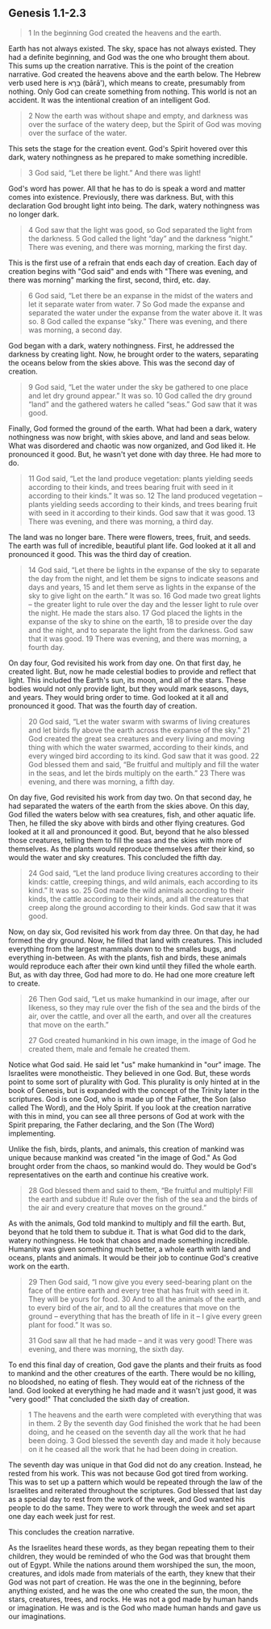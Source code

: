 ## Genesis 1.1-2.3

> 1 In the beginning God created the heavens and the earth.

Earth has not always existed. The sky, space has not always existed. They had a definite beginning, and God was the one who brought them about. This sums up the creation narrative. This is the point of the creation narrative. God created the heavens above and the earth below. The Hebrew verb used here is בָּרָא (bārā'), which means to create, presumably from nothing. Only God can create something from nothing. This world is not an accident. It was the intentional creation of an intelligent God.

> 2 Now the earth was without shape and empty, and darkness was over the surface of the watery deep, but the Spirit of God was moving over the surface of the water.

This sets the stage for the creation event. God's Spirit hovered over this dark, watery nothingness as he prepared to make something incredible.

> 3 God said, “Let there be light.” And there was light!

God's word has power. All that he has to do is speak a word and matter comes into existence. Previously, there was darkness. But, with this declaration God brought light into being. The dark, watery nothingness was no longer dark.

> 4 God saw that the light was good, so God separated the light from the darkness. 5 God called the light “day” and the darkness “night.” There was evening, and there was morning, marking the first day.

This is the first use of a refrain that ends each day of creation. Each day of creation begins with "God said" and ends with "There was evening, and there was morning" marking the first, second, third, etc. day.

> 6 God said, “Let there be an expanse in the midst of the waters and let it separate water from water. 7 So God made the expanse and separated the water under the expanse from the water above it. It was so. 8 God called the expanse “sky.” There was evening, and there was morning, a second day.

God began with a dark, watery nothingness. First, he addressed the darkness by creating light. Now, he brought order to the waters, separating the oceans below from the skies above. This was the second day of creation.

> 9 God said, “Let the water under the sky be gathered to one place and let dry ground appear.” It was so. 10 God called the dry ground “land” and the gathered waters he called “seas.” God saw that it was good.

Finally, God formed the ground of the earth. What had been a dark, watery nothingness was now bright, with skies above, and land and seas below. What was disordered and chaotic was now organized, and God liked it. He pronounced it good. But, he wasn't yet done with day three. He had more to do.

> 11 God said, “Let the land produce vegetation: plants yielding seeds according to their kinds, and trees bearing fruit with seed in it according to their kinds.” It was so. 12 The land produced vegetation – plants yielding seeds according to their kinds, and trees bearing fruit with seed in it according to their kinds. God saw that it was good. 13 There was evening, and there was morning, a third day.

The land was no longer bare. There were flowers, trees, fruit, and seeds. The earth was full of incredible, beautiful plant life. God looked at it all and pronounced it good. This was the third day of creation.

> 14 God said, “Let there be lights in the expanse of the sky to separate the day from the night, and let them be signs to indicate seasons and days and years, 15 and let them serve as lights in the expanse of the sky to give light on the earth.” It was so. 16 God made two great lights – the greater light to rule over the day and the lesser light to rule over the night. He made the stars also. 17 God placed the lights in the expanse of the sky to shine on the earth, 18 to preside over the day and the night, and to separate the light from the darkness. God saw that it was good. 19 There was evening, and there was morning, a fourth day.

On day four, God revisited his work from day one. On that first day, he created light. But, now he made celestial bodies to provide and reflect that light. This included the Earth's sun, its moon, and all of the stars. These bodies would not only provide light, but they would mark seasons, days, and years. They would bring order to time. God looked at it all and pronounced it good. That was the fourth day of creation.

> 20 God said, “Let the water swarm with swarms of living creatures and let birds fly above the earth across the expanse of the sky.” 21 God created the great sea creatures and every living and moving thing with which the water swarmed, according to their kinds, and every winged bird according to its kind. God saw that it was good. 22 God blessed them and said, “Be fruitful and multiply and fill the water in the seas, and let the birds multiply on the earth.” 23 There was evening, and there was morning, a fifth day.

On day five, God revisited his work from day two. On that second day, he had separated the waters of the earth from the skies above. On this day, God filled the waters below with sea creatures, fish, and other aquatic life. Then, he filled the sky above with birds and other flying creatures. God looked at it all and pronounced it good. But, beyond that he also blessed those creatures, telling them to fill the seas and the skies with more of themselves. As the plants would reproduce themselves after their kind, so would the water and sky creatures. This concluded the fifth day.

> 24 God said, “Let the land produce living creatures according to their kinds: cattle, creeping things, and wild animals, each according to its kind.” It was so. 25 God made the wild animals according to their kinds, the cattle according to their kinds, and all the creatures that creep along the ground according to their kinds. God saw that it was good.

Now, on day six, God revisited his work from day three. On that day, he had formed the dry ground. Now, he filled that land with creatures. This included everything from the largest mammals down to the smalles bugs, and everything in-between. As with the plants, fish and birds, these animals would reproduce each after their own kind until they filled the whole earth. But, as with day three, God had more to do. He had one more creature left to create.

> 26 Then God said, “Let us make humankind in our image, after our likeness, so they may rule over the fish of the sea and the birds of the air, over the cattle, and over all the earth, and over all the creatures that move on the earth.”
>
> 27 God created humankind in his own image, in the image of God he created them, male and female he created them.

Notice what God said. He said let "us" make humankind in "our" image. The Israelites were monotheistic. They believed in one God. But, these words point to some sort of plurality with God. This plurality is only hinted at in the book of Genesis, but is expanded with the concept of the Trinity later in the scriptures. God is one God, who is made up of the Father, the Son (also called The Word), and the Holy Spirit. If you look at the creation narrative with this in mind, you can see all three persons of God at work with the Spirit preparing, the Father declaring, and the Son (The Word) implementing.

Unlike the fish, birds, plants, and animals, this creation of mankind was unique because mankind was created "in the image of God." As God brought order from the chaos, so mankind would do. They would be God's representatives on the earth and continue his creative work.

> 28 God blessed them and said to them, “Be fruitful and multiply! Fill the earth and subdue it! Rule over the fish of the sea and the birds of the air and every creature that moves on the ground.”

As with the animals, God told mankind to multiply and fill the earth. But, beyond that he told them to subdue it. That is what God did to the dark, watery nothingness. He took that chaos and made something incredible. Humanity was given something much better, a whole earth with land and oceans, plants and animals. It would be their job to continue God's creative work on the earth.

> 29 Then God said, “I now give you every seed-bearing plant on the face of the entire earth and every tree that has fruit with seed in it. They will be yours for food. 30 And to all the animals of the earth, and to every bird of the air, and to all the creatures that move on the ground – everything that has the breath of life in it – I give every green plant for food.” It was so.
>
> 31 God saw all that he had made – and it was very good! There was evening, and there was morning, the sixth day.

To end this final day of creation, God gave the plants and their fruits as food to mankind and the other creatures of the earth. There would be no killing, no bloodshed, no eating of flesh. They would eat of the richness of the land. God looked at everything he had made and it wasn't just good, it was "very good!" That concluded the sixth day of creation.

> 1 The heavens and the earth were completed with everything that was in them. 2 By the seventh day God finished the work that he had been doing, and he ceased on the seventh day all the work that he had been doing. 3 God blessed the seventh day and made it holy because on it he ceased all the work that he had been doing in creation.

The seventh day was unique in that God did not do any creation. Instead, he rested from his work. This was not because God got tired from working. This was to set up a pattern which would be repeated through the law of the Israelites and reiterated throughout the scriptures. God blessed that last day as a special day to rest from the work of the week, and God wanted his people to do the same. They were to work through the week and set apart one day each week just for rest.

This concludes the creation narrative.

As the Israelites heard these words, as they began repeating them to their children, they would be reminded of who the God was that brought them out of Egypt. While the nations around them worshiped the sun, the moon, creatures, and idols made from materials of the earth, they knew that their God was not part of creation. He was the one in the beginning, before anything existed, and he was the one who created the sun, the moon, the stars, creatures, trees, and rocks. He was not a god made by human hands or imagination. He was and is the God who made human hands and gave us our imaginations.
